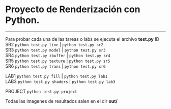 
# Proyecto de Renderización con Python.
---

Para probar cada una de las tareas o labs se ejecuta el archivo **test.py**
ID
SR2  `python test.py line` | `python test.py sr2`  
SR3  `python test.py model` | `python test.py sr3`  
SR4  `python test.py zbuffer` | `python test.py sr4`  
SR5  `python test.py texture` | `python test.py sr5`  
SR6  `python test.py trans` | `python test.py sr6`  

LAB1  `python test.py fill` | `python test.py lab1`  
LAB3  `python test.py shaders` | `python test.py lab3`  

PROJECT  `python test.py project`  

Todas las imagenes de resultados salen en el dir **out/<id>**
